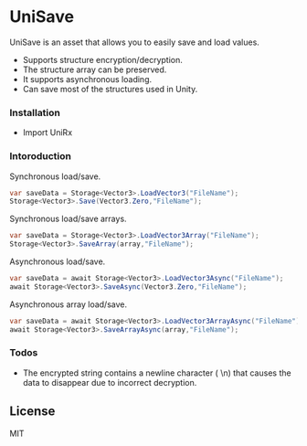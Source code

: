 # UniSave

UniSave is an asset that allows you to easily save and load values.

  - Supports structure encryption/decryption.
  - The structure array can be preserved.
  - It supports asynchronous loading.
  - Can save most of the structures used in Unity.

### Installation

   - Import UniRx

### Intoroduction

Synchronous load/save.
```cs
var saveData = Storage<Vector3>.LoadVector3("FileName");
Storage<Vector3>.Save(Vector3.Zero,"FileName");
```

Synchronous load/save arrays.
```cs
var saveData = Storage<Vector3>.LoadVector3Array("FileName");
Storage<Vector3>.SaveArray(array,"FileName");
```

Asynchronous load/save.
```cs
var saveData = await Storage<Vector3>.LoadVector3Async("FileName");
await Storage<Vector3>.SaveAsync(Vector3.Zero,"FileName");
```

Asynchronous array load/save.
```cs
var saveData = await Storage<Vector3>.LoadVector3ArrayAsync("FileName");
await Storage<Vector3>.SaveArrayAsync(array,"FileName");
```

### Todos

 - The encrypted string contains a newline character ( \n) that causes the data to disappear due to incorrect decryption.

License
----

MIT
